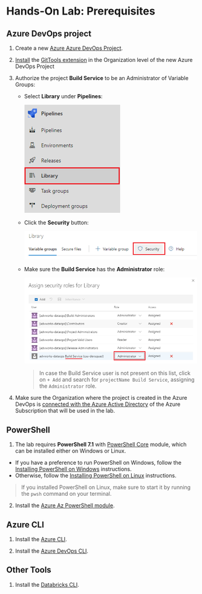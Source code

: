 # Hands-On Lab: Prerequisites

## Azure DevOps project

1. Create a new [Azure Azure DevOps Project](https://docs.microsoft.com/en-us/azure/devops/organizations/projects/create-project?view=azure-devops&tabs=preview-page).

2. [Install](https://docs.microsoft.com/en-us/azure/devops/marketplace/install-extension?view=azure-devops&tabs=browser) the [GitTools extension](https://marketplace.visualstudio.com/items?itemName=gittools.gittools&targetId=0d8e54d4-e229-47bd-9dc5-9be0f116a5c0&utm_source=vstsproduct&utm_medium=ExtHubManageList) in the Organization level of the new Azure DevOps Project

3. Authorize the project **Build Service** to be an Administrator of Variable Groups:

    - Select **Library** under **Pipelines**:

        ![Azure DevOps Library](./images/quickstart-buildservice-1.png)

    - Click the **Security** button:

        ![Azure DevOps Security](./images/quickstart-buildservice-2.png)

    - Make sure the **Build Service** has the **Administrator** role:

        ![Azure DevOps Build Service](./images/quickstart-buildservice-3.png)

        > In case the Build Service user is not present on this list, click on `+ Add` and search for `projectName Build Service`, assigning the `Administrator` role.

4. Make sure the Organization where the project is created in the Azure DevOps is [connected with the Azure Active Directory](https://docs.microsoft.com/en-us/azure/devops/organizations/accounts/connect-organization-to-azure-ad?view=azure-devops
) of the Azure Subscription that will be used in the lab.

## PowerShell

1. The lab requires **PowerShell 7.1** with [PowerShell Core](https://docs.microsoft.com/en-us/powershell/module/microsoft.powershell.core/?view=powershell-7.1) module, which can be installed either on Windows or Linux.

  - If you have a preference to run PowerShell on Windows, follow the [Installing PowerShell on Windows](https://docs.microsoft.com/en-us/powershell/scripting/install/installing-powershell-core-on-windows?view=powershell-7.1) instructions.
  - Otherwise, follow the [Installing PowerShell on Linux](https://docs.microsoft.com/en-us/powershell/scripting/install/installing-powershell-core-on-linux?view=powershell-7.1) instructions.

  > If you installed PowerShell on Linux, make sure to start it by running the `pwsh` command on your terminal.

2. Install the [Azure Az PowerShell module](https://docs.microsoft.com/en-us/powershell/azure/install-az-ps?view=azps-6.2.0).

## Azure CLI

1. Install the [Azure CLI](https://docs.microsoft.com/en-us/cli/azure/install-azure-cli).

2. Install the [Azure DevOps CLI](https://docs.microsoft.com/en-us/azure/devops/cli/?view=azure-devops).

## Other Tools

1. Install the [Databricks CLI](https://docs.microsoft.com/en-us/azure/databricks/dev-tools/cli/#install-the-cli).